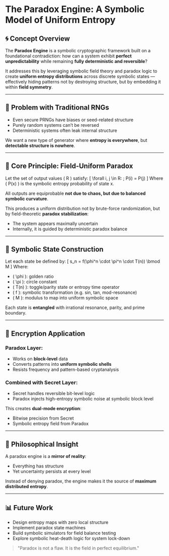 # The Paradox Engine: A Symbolic Model of Uniform Entropy

## 🌀 Concept Overview
The **Paradox Engine** is a symbolic cryptographic framework built on a foundational contradiction: how can a system exhibit **perfect unpredictability** while remaining **fully deterministic and reversible**?

It addresses this by leveraging symbolic field theory and paradox logic to create **uniform entropy distributions** across discrete symbolic states — effectively hiding patterns not by destroying structure, but by embedding it within **field symmetry**.

---

## 📏 Problem with Traditional RNGs
- Even secure PRNGs have biases or seed-related structure
- Purely random systems can’t be reversed
- Deterministic systems often leak internal structure

We want a new type of generator where **entropy is everywhere**, but **detectable structure is nowhere**.

---

## 🔁 Core Principle: Field-Uniform Paradox

Let the set of output values \( R \) satisfy:
\[ \forall i, j \in R: \; P(i) = P(j) \]
Where \( P(x) \) is the symbolic entropy probability of state x.

All outputs are equiprobable **not due to chaos, but due to balanced symbolic curvature**.

This produces a uniform distribution not by brute-force randomization, but by field-theoretic **paradox stabilization**:
- The system appears maximally uncertain
- Internally, it is guided by deterministic paradox balance

---

## 🧮 Symbolic State Construction
Let each state be defined by:
\[ s_n = f(\phi^n \cdot \pi^n \cdot T(n)) \bmod M \]
Where:
- \( \phi \): golden ratio
- \( \pi \): circle constant
- \( T(n) \): toggle/parity state or entropy time operator
- \( f \): symbolic transformation (e.g. sin, tan, mod-resonance)
- \( M \): modulus to map into uniform symbolic space

Each state is **entangled** with irrational resonance, parity, and prime boundary.

---

## 🔐 Encryption Application
### Paradox Layer:
- Works on **block-level** data
- Converts patterns into **uniform symbolic shells**
- Resists frequency and pattern-based cryptanalysis

### Combined with Secret Layer:
- Secret handles reversible bit-level logic
- Paradox injects high-entropy symbolic noise at symbolic block level

This creates **dual-mode encryption**:
- Bitwise precision from Secret
- Symbolic entropy field from Paradox

---

## 🧠 Philosophical Insight
A paradox engine is a **mirror of reality**:
- Everything has structure
- Yet uncertainty persists at every level

Instead of denying paradox, the engine makes it the source of **maximum distributed entropy**.

---

## 📊 Future Work
- Design entropy maps with zero local structure
- Implement paradox state machines
- Build symbolic simulators for field balance testing
- Explore symbolic heat-death logic for system lock-down

> "Paradox is not a flaw. It is the field in perfect equilibrium."
